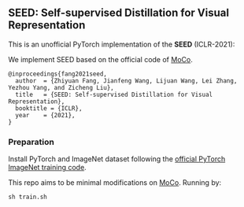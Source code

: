 ## SEED: Self-supervised Distillation for Visual Representation

This is an unofficial PyTorch implementation of the **SEED** (ICLR-2021):

We implement SEED based on the official code of [MoCo](https://github.com/facebookresearch/moco).

```
@inproceedings{fang2021seed,
  author  = {Zhiyuan Fang, Jianfeng Wang, Lijuan Wang, Lei Zhang, Yezhou Yang, and Zicheng Liu},
  title   = {SEED: Self-supervised Distillation for Visual Representation},
  booktitle = {ICLR},
  year    = {2021},
}
```


### Preparation

Install PyTorch and ImageNet dataset following the [official PyTorch ImageNet training code](https://github.com/pytorch/examples/tree/master/imagenet).

This repo aims to be minimal modifications on [MoCo](https://github.com/facebookresearch/moco). Running by:
```
sh train.sh
```
